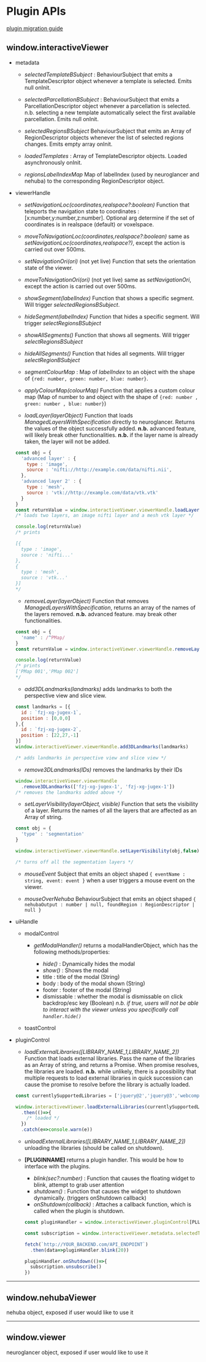 Plugin APIs
======

[plugin migration guide](migrationGuide.md)

window.interactiveViewer
---
- metadata

  - *selectedTemplateBSubject* : BehaviourSubject that emits a TemplateDescriptor object whenever a template is selected. Emits null onInit.

  - *selectedParcellationBSubject* : BehaviourSubject that emits a ParcellationDescriptor object whenever a parcellation is selected. n.b. selecting a new template automatically select the first available parcellation. Emits null onInit.

  - *selectedRegionsBSubject* BehaviourSubject that emits an Array of RegionDescriptor objects whenever the list of selected regions changes. Emits empty array onInit.

  - *loadedTemplates* : Array of TemplateDescriptor objects. Loaded asynchronously onInit.

  - *regionsLabelIndexMap* Map of labelIndex (used by neuroglancer and nehuba) to the corresponding RegionDescriptor object.

- viewerHandle

  - *setNavigationLoc(coordinates,realspace?:boolean)* Function that teleports the navigation state to coordinates : [x:number,y:number,z:number]. Optional arg determine if the set of coordinates is in realspace (default) or voxelspace.

  - *moveToNavigationLoc(coordinates,realspace?:boolean)*
  same as *setNavigationLoc(coordinates,realspace?)*, except the action is carried out over 500ms.

  - *setNavigationOri(ori)* (not yet live) Function that sets the orientation state of the viewer.

  - *moveToNavigationOri(ori)* (not yet live) same as *setNavigationOri*, except the action is carried out over 500ms.

  - *showSegment(labelIndex)* Function that shows a specific segment. Will trigger *selectedRegionsBSubject*.

  - *hideSegment(labelIndex)* Function that hides a specific segment. Will trigger *selectRegionsBSubject*
  
  - *showAllSegments()* Function that shows all segments. Will trigger *selectRegionsBSubject*

  - *hideAllSegments()* Function that hides all segments. Will trigger *selectRegionBSubject*

  - *segmentColourMap* : Map of *labelIndex* to an object with the shape of `{red: number, green: number, blue: number}`.

  - *applyColourMap(colourMap)* Function that applies a custom colour map (Map of number to and object with the shape of `{red: number , green: number , blue: number}`)

  - *loadLayer(layerObject)* Function that loads *ManagedLayersWithSpecification* directly to neuroglancer. Returns the values of the object successfully added. **n.b.** advanced feature, will likely break other functionalities. **n.b.** if the layer name is already taken, the layer will not be added.
  
  ```javascript
  const obj = {
    'advanced layer' : {
      type : 'image',
      source : 'nifti://http://example.com/data/nifti.nii',
    },
    'advanced layer 2' : {
      type : 'mesh',
      source : 'vtk://http://example.com/data/vtk.vtk'
    }
  }
  const returnValue = window.interactiveViewer.viewerHandle.loadLayer(obj)
  /* loads two layers, an image nifti layer and a mesh vtk layer */

  console.log(returnValue)
  /* prints
  
  [{ 
    type : 'image', 
    source : 'nifti...' 
  },
  {
    type : 'mesh',
    source : 'vtk...'
  }] 
  */
  ```

  - *removeLayer(layerObject)* Function that removes *ManagedLayersWithSpecification*, returns an array of the names of the layers removed. **n.b.** advanced feature. may break other functionalities.
  ```js
  const obj = {
    'name' : /^PMap/
  }
  const returnValue = window.interactiveViewer.viewerHandle.removeLayer(obj)
  
  console.log(returnValue)
  /* prints
  ['PMap 001','PMap 002']
  */
  ```
  - *add3DLandmarks(landmarks)* adds landmarks to both the perspective view and slice view. 

  ```js
  const landmarks = [{
    id : `fzj-xg-jugex-1`,
    position : [0,0,0]
  },{
    id : `fzj-xg-jugex-2`,
    position : [22,27,-1]
  }]
  window.interactiveViewer.viewerHandle.add3DLandmarks(landmarks)

  /* adds landmarks in perspective view and slice view */
  ```

  - *remove3DLandmarks(IDs)* removes the landmarks by their IDs
  ```js
  window.interactiveViewer.viewerHandle
    .remove3DLandmarks(['fzj-xg-jugex-1', 'fzj-xg-jugex-1'])
  /* removes the landmarks added above */
  ```

  - *setLayerVisibility(layerObject, visible)* Function that sets the visibility of a layer. Returns the names of all the layers that are affected as an Array of string.

  ```js
  const obj = {
    'type' : 'segmentation'
  }

  window.interactiveViewer.viewerHandle.setLayerVisibility(obj,false)

  /* turns off all the segmentation layers */
  ```

  - *mouseEvent* Subject that emits an object shaped `{ eventName : string, event: event }` when a user triggers a mouse event on the viewer. 

  - *mouseOverNehuba* BehaviourSubject that emits an object shaped `{ nehubaOutput : number | null, foundRegion : RegionDescriptor | null }`

- uiHandle

  - modalControl

    - *getModalHandler()* returns a modalHandlerObject, which has the following methods/properties:

      - *hide()* : Dynamically hides the modal
      - *show()* : Shows the modal
      - title : title of the modal (String)
      - body : body of the modal shown (String)
      - footer : footer of the modal (String)
      - dismissable : whether the modal is dismissable on click backdrop/esc key (Boolean) *n.b. if true, users will not be able to interact with the viewer unless you specifically call `handler.hide()`*

  - toastControl
- pluginControl

  - *loadExternalLibraries([LIBRARY_NAME_1,LIBRARY_NAME_2])* Function that loads external libraries. Pass the name of the libraries as an Array of string, and returns a Promise. When promise resolves, the libraries are loaded. **n.b.** while unlikely, there is a possibility that multiple requests to load external libraries in quick succession can cause the promise to resolve before the library is actually loaded. 

  ```js
  const currentlySupportedLibraries = ['jquery@2','jquery@3','webcomponentsLite@1.1.0','react@16','reactdom@16','vue@2.5.16']

  window.interactivewViewer.loadExternalLibraries(currentlySupportedLibraries)
    .then(()=>{
      /* loaded */
    })
    .catch(e=>console.warn(e))

  ```

  - *unloadExternalLibraries([LIBRARY_NAME_1,LIBRARY_NAME_2])* unloading the libraries (should be called on shutdown).

  - **[PLUGINNAME]** returns a plugin handler. This would be how to interface with the plugins.

    
    - *blink(sec?:number)* : Function that causes the floating widget to blink, attempt to grab user attention
    - *shutdown()* : Function that causes the widget to shutdown dynamically. (triggers onShutdown callback)
    - *onShutdown(callback)* : Attaches a callback function, which is called when the plugin is shutdown.

    ```js
    const pluginHandler = window.interactiveViewer.pluginControl[PLUGINNAME]

    const subscription = window.interactiveViewer.metadata.selectedTemplateBSubject.subscribe(template=>console.log(template))

    fetch(`http://YOUR_BACKEND.com/API_ENDPOINT`)
      .then(data=>pluginHandler.blink(20))

    pluginHandler.onShutdown(()=>{
      subscription.unsubscribe()
    })
    ```

------

window.nehubaViewer
---

nehuba object, exposed if user would like to use it

-------

window.viewer
---

neuroglancer object, exposed if user would like to use it